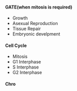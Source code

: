 #### GATE(when mitosis is required)
 - Growth
 - Asexual Reproduction
 - Tissue Repair
 - Embryonic develpment
#### Cell Cycle
 - Mitosis
 - G1 Interphase
 - S Interphase
 - G2 Interphase
#### Chro
<!--stackedit_data:
eyJoaXN0b3J5IjpbMTcyMDkzMTczOCwzNjA2NjQyMTldfQ==
-->